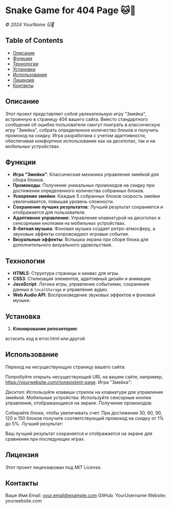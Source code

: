 # Snake Game for 404 Page 🐱🐾

*© 2024 YourName 🐱🐾*

## Table of Contents

- [Описание](#описание)
- [Функции](#функции)
- [Технологии](#технологии)
- [Установка](#установка)
- [Использование](#использование)
- [Лицензия](#лицензия)
- [Контакты](#контакты)

## Описание

Этот проект представляет собой увлекательную игру "Змейка", встроенную в страницу 404 вашего сайта. Вместо стандартного сообщения об ошибке пользователи смогут поиграть в классическую игру "Змейка", собрать определенное количество блоков и получить промокод на скидку. Игра разработана с учетом адаптивности, обеспечивая комфортное использование как на десктопах, так и на мобильных устройствах.

## Функции

- **Игра "Змейка"**: Классическая механика управления змейкой для сбора блоков.
- **Промокоды**: Получение уникальных промокодов на скидку при достижении определенного количества собранных блоков.
- **Ускорение змейки**: Каждые 5 собранных блоков скорость змейки увеличивается, повышая уровень сложности.
- **Сохранение лучших результатов**: Лучший результат сохраняется и отображается для пользователя.
- **Адаптивное управление**: Управление клавиатурой на десктопах и сенсорными кнопками на мобильных устройствах.
- **8-битная музыка**: Фоновая музыка создает ретро-атмосферу, а звуковые эффекты сопровождают игровые события.
- **Визуальные эффекты**: Вспышка экрана при сборе блока для дополнительного визуального удовольствия.

## Технологии

- **HTML5**: Структура страницы и канвас для игры.
- **CSS3**: Стилизация элементов, адаптивный дизайн и анимации.
- **JavaScript**: Логика игры, управление событиями, сохранение данных в `localStorage` и управление аудио.
- **Web Audio API**: Воспроизведение звуковых эффектов и фоновой музыки.

## Установка

1. **Клонирование репозитория:**

встасить код в error.html или другой

## Использование
Переход на несуществующую страницу вашего сайта:

Попробуйте открыть несуществующий URL на вашем сайте, например, https://yourwebsite.com/nonexistent-page.
Игра "Змейка":

Десктоп: Используйте клавиши стрелок на клавиатуре для управления змейкой.
Мобильные устройства: Используйте сенсорные кнопки управления, отображающиеся на экране.
Получение промокодов:

Собирайте блоки, чтобы увеличивать счет.
При достижении 30, 60, 90, 120 и 150 блоков получите соответствующий промокод на скидку от 1% до 5%.
Лучший результат:

Ваш лучший результат сохраняется и отображается на экране для сравнения при последующих играх.

## Лицензия
Этот проект лицензирован под MIT License.

## Контакты
Ваше Имя
Email: your.email@example.com
GitHub: YourUsername
Website: yourwebsite.com

